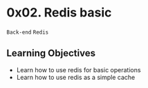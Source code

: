 # 0x02. Redis basic
`Back-end`
`Redis`

## Learning Objectives
- Learn how to use redis for basic operations
- Learn how to use redis as a simple cache
